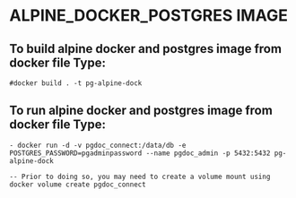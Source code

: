 # ALPINE_DOCKER_POSTGRES IMAGE

## To build alpine docker and postgres image from docker file Type:

    #docker build . -t pg-alpine-dock

## To run alpine docker and postgres image from docker file Type:

    - docker run -d -v pgdoc_connect:/data/db -e POSTGRES_PASSWORD=pgadminpassword --name pgdoc_admin -p 5432:5432 pg-alpine-dock

    -- Prior to doing so, you may need to create a volume mount using 
    docker volume create pgdoc_connect
